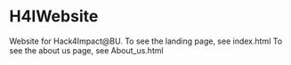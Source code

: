 # H4IWebsite
Website for Hack4Impact@BU. 
To see the landing page, see index.html
To see the about us page, see About_us.html
